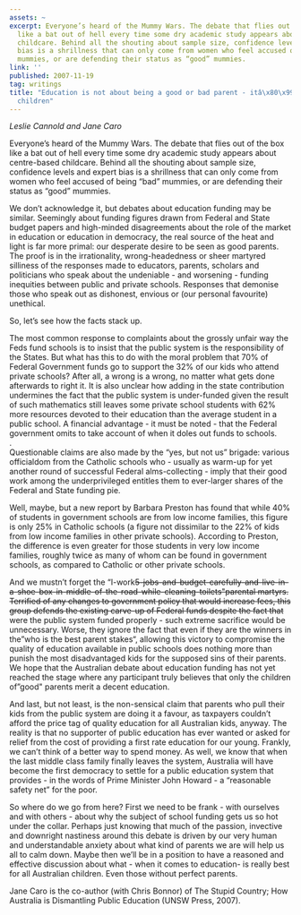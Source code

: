 ```yaml
---
assets: ~
excerpt: Everyone’s heard of the Mummy Wars. The debate that flies out of the box
  like a bat out of hell every time some dry academic study appears about centre-based
  childcare. Behind all the shouting about sample size, confidence levels and expert
  bias is a shrillness that can only come from women who feel accused of being “bad”
  mummies, or are defending their status as “good” mummies.
link: ''
published: 2007-11-19
tag: writings
title: "Education is not about being a good or bad parent - itâ\x80\x99s about the
  children"
---
```

*Leslie Cannold and Jane Caro*

Everyone’s heard of the Mummy Wars. The debate that flies out of
the box like a bat out of hell every time some dry academic study
appears about centre-based childcare. Behind all the shouting about
sample size, confidence levels and expert bias is a shrillness that can
only come from women who feel accused of being “bad” mummies, or are
defending their status as “good” mummies.

We don’t acknowledge it, but debates about education funding may be
similar. Seemingly about funding figures drawn from Federal and State
budget papers and high-minded disagreements about the role of the market
in education or education in democracy, the real source of the heat and
light is far more primal: our desperate desire to be seen as good
parents. The proof is in the irrationality, wrong-headedness or sheer
martyred silliness of the responses made to educators, parents, scholars
and politicians who speak about the undeniable - and worsening - funding
inequities between public and private schools. Responses that demonise
those who speak out as dishonest, envious or (our personal favourite)
unethical.

So, let’s see how the facts stack up.

The most common response to complaints about the grossly unfair way the
Feds fund schools is to insist that the public system is the
responsibility of the States. But what has this to do with the moral
problem that 70% of Federal Government funds go to support the 32% of
our kids who attend private schools? After all, a wrong is a wrong, no
matter what gets done afterwards to right it. It is also unclear how
adding in the state contribution undermines the fact that the public
system is under-funded given the result of such mathematics still leaves
some private school students with 62% more resources devoted to their
education than the average student in a public school. A financial
advantage - it must be noted - that the Federal government omits to take
account of when it doles out funds to schools.\
. \
Questionable claims are also made by the “yes, but not us” brigade:
various officialdom from the Catholic schools who - usually as warm-up
for yet another round of successful Federal alms-collecting - imply that
their good work among the underprivileged entitles them to ever-larger
shares of the Federal and State funding pie.

Well, maybe, but a new report by Barbara Preston has found that while
40% of students in government schools are from low income families, this
figure is only 25% in Catholic schools (a figure not dissimilar to the
22% of kids from low income families in other private schools).
According to Preston, the difference is even greater for those students
in very low income families, roughly twice as many of whom can be found
in government schools, as compared to Catholic or other private schools.

And we mustn’t forget the
“I-work~~5-jobs-and-budget-carefully-and-live-in-a-shoe-box-in-middle-of-the-road-while-cleaning-toilets"parental
martyrs. Terrified of any changes to government policy that would
increase fees, this group defends the existing carve-up of Federal funds
despite the fact that~~ were the public system funded properly - such
extreme sacrifice would be unnecessary. Worse, they ignore the fact that
even if they are the winners in the”who is the best parent stakes“,
allowing this victory to compromise the quality of education available
in public schools does nothing more than punish the most disadvantaged
kids for the supposed sins of their parents. We hope that the Australian
debate about education funding has not yet reached the stage where any
participant truly believes that only the children of”good" parents merit
a decent education.

And last, but not least, is the non-sensical claim that parents who pull
their kids from the public system are doing it a favour, as taxpayers
couldn’t afford the price tag of quality education for all Australian
kids, anyway. The reality is that no supporter of public education has
ever wanted or asked for relief from the cost of providing a first rate
education for our young. Frankly, we can’t think of a better way to
spend money. As well, we know that when the last middle class family
finally leaves the system, Australia will have become the first
democracy to settle for a public education system that provides - in the
words of Prime Minister John Howard - a “reasonable safety net” for the
poor.

So where do we go from here? First we need to be frank - with ourselves
and with others - about why the subject of school funding gets us so hot
under the collar. Perhaps just knowing that much of the passion,
invective and downright nastiness around this debate is driven by our
very human and understandable anxiety about what kind of parents we are
will help us all to calm down. Maybe then we’ll be in a position to have
a reasoned and effective discussion about what - when it comes to
education- is really best for all Australian children. Even those
without perfect parents.

Jane Caro is the co-author (with Chris Bonnor) of The Stupid Country;
How Australia is Dismantling Public Education (UNSW Press, 2007).